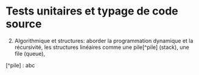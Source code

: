 # Tests unitaires et typage de code source


2. Algorithmique et structures: aborder la programmation dynamique et la récursivité, les structures linéaires comme une pile[^pile] (stack), une file (queue),

[^pile] : abc
